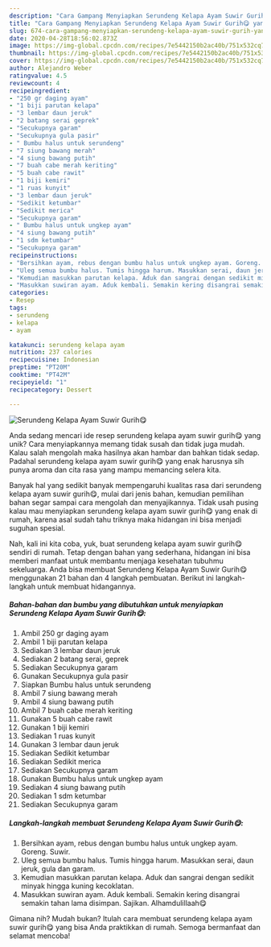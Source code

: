 ```yaml
---
description: "Cara Gampang Menyiapkan Serundeng Kelapa Ayam Suwir Gurih😋 yang Menggugah Selera"
title: "Cara Gampang Menyiapkan Serundeng Kelapa Ayam Suwir Gurih😋 yang Menggugah Selera"
slug: 674-cara-gampang-menyiapkan-serundeng-kelapa-ayam-suwir-gurih-yang-menggugah-selera
date: 2020-04-28T18:56:02.873Z
image: https://img-global.cpcdn.com/recipes/7e5442150b2ac40b/751x532cq70/serundeng-kelapa-ayam-suwir-gurih😋-foto-resep-utama.jpg
thumbnail: https://img-global.cpcdn.com/recipes/7e5442150b2ac40b/751x532cq70/serundeng-kelapa-ayam-suwir-gurih😋-foto-resep-utama.jpg
cover: https://img-global.cpcdn.com/recipes/7e5442150b2ac40b/751x532cq70/serundeng-kelapa-ayam-suwir-gurih😋-foto-resep-utama.jpg
author: Alejandro Weber
ratingvalue: 4.5
reviewcount: 4
recipeingredient:
- "250 gr daging ayam"
- "1 biji parutan kelapa"
- "3 lembar daun jeruk"
- "2 batang serai geprek"
- "Secukupnya garam"
- "Secukupnya gula pasir"
- " Bumbu halus untuk serundeng"
- "7 siung bawang merah"
- "4 siung bawang putih"
- "7 buah cabe merah keriting"
- "5 buah cabe rawit"
- "1 biji kemiri"
- "1 ruas kunyit"
- "3 lembar daun jeruk"
- "Sedikit ketumbar"
- "Sedikit merica"
- "Secukupnya garam"
- " Bumbu halus untuk ungkep ayam"
- "4 siung bawang putih"
- "1 sdm ketumbar"
- "Secukupnya garam"
recipeinstructions:
- "Bersihkan ayam, rebus dengan bumbu halus untuk ungkep ayam. Goreng. Suwir."
- "Uleg semua bumbu halus. Tumis hingga harum. Masukkan serai, daun jeruk, gula dan garam."
- "Kemudian masukkan parutan kelapa. Aduk dan sangrai dengan sedikit minyak hingga kuning kecoklatan."
- "Masukkan suwiran ayam. Aduk kembali. Semakin kering disangrai semakin tahan lama disimpan. Sajikan. Alhamdulillaah😋"
categories:
- Resep
tags:
- serundeng
- kelapa
- ayam

katakunci: serundeng kelapa ayam 
nutrition: 237 calories
recipecuisine: Indonesian
preptime: "PT20M"
cooktime: "PT42M"
recipeyield: "1"
recipecategory: Dessert

---
```



![Serundeng Kelapa Ayam Suwir Gurih😋](https://img-global.cpcdn.com/recipes/7e5442150b2ac40b/751x532cq70/serundeng-kelapa-ayam-suwir-gurih😋-foto-resep-utama.jpg)

Anda sedang mencari ide resep serundeng kelapa ayam suwir gurih😋 yang unik? Cara menyiapkannya memang tidak susah dan tidak juga mudah. Kalau salah mengolah maka hasilnya akan hambar dan bahkan tidak sedap. Padahal serundeng kelapa ayam suwir gurih😋 yang enak harusnya sih punya aroma dan cita rasa yang mampu memancing selera kita.



Banyak hal yang sedikit banyak mempengaruhi kualitas rasa dari serundeng kelapa ayam suwir gurih😋, mulai dari jenis bahan, kemudian pemilihan bahan segar sampai cara mengolah dan menyajikannya. Tidak usah pusing kalau mau menyiapkan serundeng kelapa ayam suwir gurih😋 yang enak di rumah, karena asal sudah tahu triknya maka hidangan ini bisa menjadi suguhan spesial.


Nah, kali ini kita coba, yuk, buat serundeng kelapa ayam suwir gurih😋 sendiri di rumah. Tetap dengan bahan yang sederhana, hidangan ini bisa memberi manfaat untuk membantu menjaga kesehatan tubuhmu sekeluarga. Anda bisa membuat Serundeng Kelapa Ayam Suwir Gurih😋 menggunakan 21 bahan dan 4 langkah pembuatan. Berikut ini langkah-langkah untuk membuat hidangannya.

<!--inarticleads1-->

##### Bahan-bahan dan bumbu yang dibutuhkan untuk menyiapkan Serundeng Kelapa Ayam Suwir Gurih😋:

1. Ambil 250 gr daging ayam
1. Ambil 1 biji parutan kelapa
1. Sediakan 3 lembar daun jeruk
1. Sediakan 2 batang serai, geprek
1. Sediakan Secukupnya garam
1. Gunakan Secukupnya gula pasir
1. Siapkan  Bumbu halus untuk serundeng
1. Ambil 7 siung bawang merah
1. Ambil 4 siung bawang putih
1. Ambil 7 buah cabe merah keriting
1. Gunakan 5 buah cabe rawit
1. Gunakan 1 biji kemiri
1. Sediakan 1 ruas kunyit
1. Gunakan 3 lembar daun jeruk
1. Sediakan Sedikit ketumbar
1. Sediakan Sedikit merica
1. Sediakan Secukupnya garam
1. Gunakan  Bumbu halus untuk ungkep ayam
1. Sediakan 4 siung bawang putih
1. Sediakan 1 sdm ketumbar
1. Sediakan Secukupnya garam




<!--inarticleads2-->

##### Langkah-langkah membuat Serundeng Kelapa Ayam Suwir Gurih😋:

1. Bersihkan ayam, rebus dengan bumbu halus untuk ungkep ayam. Goreng. Suwir.
1. Uleg semua bumbu halus. Tumis hingga harum. Masukkan serai, daun jeruk, gula dan garam.
1. Kemudian masukkan parutan kelapa. Aduk dan sangrai dengan sedikit minyak hingga kuning kecoklatan.
1. Masukkan suwiran ayam. Aduk kembali. Semakin kering disangrai semakin tahan lama disimpan. Sajikan. Alhamdulillaah😋




Gimana nih? Mudah bukan? Itulah cara membuat serundeng kelapa ayam suwir gurih😋 yang bisa Anda praktikkan di rumah. Semoga bermanfaat dan selamat mencoba!
